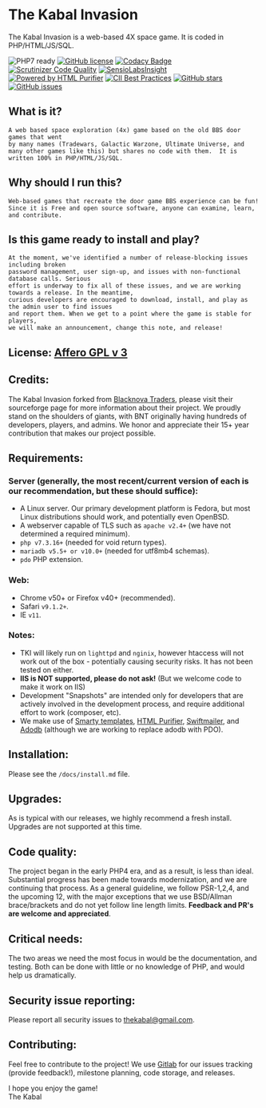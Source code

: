 # The Kabal Invasion

The Kabal Invasion is a web-based 4X space game. It is coded in PHP/HTML/JS/SQL.

![PHP7 ready](https://img.shields.io/badge/PHP7-ready-green.svg)
[![GitHub license](https://img.shields.io/badge/license-AGPL-blue.svg)](https://www.gnu.org/licenses/agpl-3.0.html)
[![Codacy Badge](https://api.codacy.com/project/badge/Grade/3c726484ea8845da8b11399d26792dcb)](https://www.codacy.com/app/thekabal/tki?utm_source=github.com&amp;utm_medium=referral&amp;utm_content=thekabal/tki&amp;utm_campaign=Badge_Grade)
[![Scrutinizer Code Quality](https://scrutinizer-ci.com/g/thekabal/tki/badges/quality-score.png?b=master)](https://scrutinizer-ci.com/g/thekabal/tki/?branch=master)
[![SensioLabsInsight](https://insight.sensiolabs.com/projects/1efef371-bff2-4809-a330-5470a0e7b9fa/mini.png)](https://insight.sensiolabs.com/projects/1efef371-bff2-4809-a330-5470a0e7b9fa)
[![Powered by HTML Purifier](http://htmlpurifier.org/live/art/powered.png)](http://htmlpurifier.org/)
[![CII Best Practices](https://bestpractices.coreinfrastructure.org/projects/124/badge)](https://bestpractices.coreinfrastructure.org/projects/124)
[![GitHub stars](https://img.shields.io/github/stars/thekabal/tki.svg)](https://github.com/thekabal/tki/stargazers)
[![GitHub issues](https://img.shields.io/github/issues/thekabal/tki.svg)](https://github.com/thekabal/tki/issues)

## What is it?
    A web based space exploration (4x) game based on the old BBS door games that went
    by many names (Tradewars, Galactic Warzone, Ultimate Universe, and
    many other games like this) but shares no code with them.  It is
    written 100% in PHP/HTML/JS/SQL.

## Why should I run this?
    Web-based games that recreate the door game BBS experience can be fun!
    Since it is Free and open source software, anyone can examine, learn, and contribute.

## Is this game ready to install and play?
    At the moment, we've identified a number of release-blocking issues including broken
    password management, user sign-up, and issues with non-functional database calls. Serious
    effort is underway to fix all of these issues, and we are working towards a release. In the meantime,
    curious developers are encouraged to download, install, and play as the admin user to find issues
    and report them. When we get to a point where the game is stable for players,
    we will make an announcement, change this note, and release!
    
## License: [Affero GPL v 3](https://www.gnu.org/licenses/agpl-3.0.en.html)

## Credits:
The Kabal Invasion forked from [Blacknova Traders](https://sourceforge.net/projects/blacknova/), please visit their sourceforge page for more information about their project. We proudly stand on the shoulders of giants, with BNT originally having hundreds of developers, players, and admins. We honor and appreciate their 15+ year contribution that makes our project possible.

## Requirements:

### Server (generally, the most recent/current version of each is our recommendation, but these should suffice):
- A Linux server. Our primary development platform is Fedora, but most Linux distributions should work, and potentially even OpenBSD.
- A webserver capable of TLS such as `apache v2.4+` (we have not determined a required minimum).
- `php v7.3.16+` (needed for void return types).
- `mariadb v5.5+ or v10.0+` (needed for utf8mb4 schemas).
- `pdo` PHP extension.

### Web:
- Chrome v50+ or Firefox v40+ (recommended).
- Safari `v9.1.2+`.
- IE `v11`.

### Notes:
- TKI will likely run on `lighttpd` and `nginix`, however htaccess will not work out of the box - potentially causing security risks. It has not been tested on either. 
- **IIS is NOT supported, please do not ask!** (But we welcome code to make it work on IIS)
- Development "Snapshots" are intended only for developers that are actively involved in the development process, and require additional effort to work (composer, etc).
- We make use of [Smarty templates](http://www.smarty.net/), [HTML Purifier](http://htmlpurifier.org/), [Swiftmailer](http://swiftmailer.org/), and [Adodb](http://adodb.org/dokuwiki/doku.php) (although we are working to replace adodb with PDO).

## Installation:
Please see the `/docs/install.md` file.

## Upgrades:
As is typical with our releases, we highly recommend a fresh install. Upgrades are not supported at this time.

## Code quality:
The project began in the early PHP4 era, and as a result, is less than ideal. Substantial progress has been made towards modernization, and we are continuing that process. As a general guideline, we follow PSR-1,2,4, and the upcoming 12, with the major exceptions that we use BSD/Allman brace/brackets and do not yet follow line length limits. **Feedback and PR's are welcome and appreciated**.

## Critical needs:
The two areas we need the most focus in would be the documentation, and testing. Both can be done with little or no knowledge of PHP, and would help us dramatically.

## Security issue reporting:
Please report all security issues to thekabal@gmail.com.

## Contributing:
Feel free to contribute to the project! We use [Gitlab](https://gitlab.com/thekabal/tki/) for our issues tracking (provide feedback!), milestone planning, code storage, and releases.

I hope you enjoy the game!
<br>The Kabal
